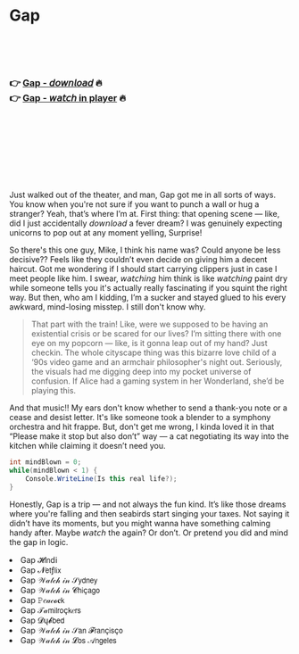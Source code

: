 <h1>Gap</h1>

<br><br><br>

<h3>👉 <a href="https://Rells-nescornlymjiu1977.github.io/bwgfqdfdib/">Gap - 𝘥𝘰𝘸𝘯𝘭𝘰𝘢𝘥</a> 🔥<br>
👉 <a href="https://Rells-nescornlymjiu1977.github.io/bwgfqdfdib/">Gap - 𝘸𝘢𝘵𝘤𝘩 in player</a> 🔥
</h3>



<br><br><br><br><br><br><br>


Just walked out of the theater, and man, Gap got me in all sorts of ways. You know when you're not sure if you want to punch a wall or hug a stranger? Yeah, that’s where I’m at. First thing: that opening scene — like, did I just accidentally 𝘥𝘰𝘸𝘯𝘭𝘰𝘢𝘥 a fever dream? I was genuinely expecting unicorns to pop out at any moment yelling, Surprise!

So there's this one guy, Mike, I think his name was? Could anyone be less decisive?? Feels like they couldn’t even decide on giving him a decent haircut. Got me wondering if I should start carrying clippers just in case I meet people like him. I swear, 𝘸𝘢𝘵𝘤𝘩𝘪𝘯𝘨 him think is like 𝘸𝘢𝘵𝘤𝘩𝘪𝘯𝘨 paint dry while someone tells you it's actually really fascinating if you squint the right way. But then, who am I kidding, I’m a sucker and stayed glued to his every awkward, mind-losing misstep. I still don't know why.

> That part with the train! Like, were we supposed to be having an existential crisis or be scared for our lives? I’m sitting there with one eye on my popcorn — like, is it gonna leap out of my hand? Just checkin. The whole cityscape thing was this bizarre love child of a ‘90s video game and an armchair philosopher's night out. Seriously, the visuals had me digging deep into my pocket universe of confusion. If Alice had a gaming system in her Wonderland, she’d be playing this.

And that music!! My ears don't know whether to send a thank-you note or a cease and desist letter. It's like someone took a blender to a symphony orchestra and hit frappe. But, don't get me wrong, I kinda loved it in that “Please make it stop but also don’t” way — a cat negotiating its way into the kitchen while claiming it doesn’t need you.

```csharp
int mindBlown = 0;
while(mindBlown < 1) {
    Console.WriteLine(Is this real life?);
}
```

Honestly, Gap is a trip — and not always the fun kind. It’s like those dreams where you're falling and then seabirds start singing your taxes. Not saying it didn’t have its moments, but you might wanna have something calming handy after. Maybe 𝘸𝘢𝘵𝘤𝘩 the   again? Or don’t. Or pretend you did and mind the gap in logic.

<li>Gap 𝓗𝗂𝗇ԁ𝗂</li>
<li>Gap 𝓝𝖾𝗍ƒ𝗅𝗂𝗑</li>
<li>Gap 𝒲𝒶𝓉𝒸𝒽 𝒾𝓃 𝒮𝗒𝖽𝗇𝖾𝗒</li>
<li>Gap 𝒲𝒶𝓉𝒸𝒽 𝒾𝓃 𝓒𝗁𝗂ç𝖺𝗀𝗈</li>
<li>Gap 𝙿𝑒𝒶𝒸𝓸𝐜𝗄</li>
<li>Gap 𝒯𝒶𝗆𝗂𝗅𝗋𝗈ç𝗄𝑒𝗋𝗌</li>
<li>Gap 𝓓ų𝓫𝖻𝖾𝖽</li>
<li>Gap 𝒲𝒶𝓉𝒸𝒽 𝒾𝓃 𝒮𝖺𝗇 𝓕𝗋𝖺𝗇ç𝗂𝗌ç𝗈</li>
<li>Gap 𝒲𝒶𝓉𝒸𝒽 𝒾𝓃 𝓛𝗈𝗌 𝒜𝗇𝗀𝖾𝗅𝖾𝗌</li>
